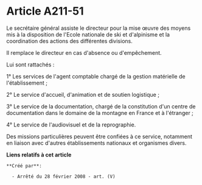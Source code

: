 # Article A211-51

Le secrétaire général assiste le directeur pour la mise œuvre des moyens mis à la disposition de l'Ecole nationale de ski et
d'alpinisme et la coordination des actions des différentes divisions.

Il remplace le directeur en cas d'absence ou d'empêchement.

Lui sont rattachés :

1° Les services de l'agent comptable chargé de la gestion matérielle de l'établissement ;

2° Le service d'accueil, d'animation et de soutien logistique ;

3° Le service de la documentation, chargé de la constitution d'un centre de documentation dans le domaine de la montagne en
France et à l'étranger ;

4° Le service de l'audiovisuel et de la reprographie.

Des missions particulières peuvent être confiées à ce service, notamment en liaison avec d'autres établissements nationaux et
organismes divers.

**Liens relatifs à cet article**

	**Créé par**:

	  - Arrêté du 28 février 2008 - art. (V)
